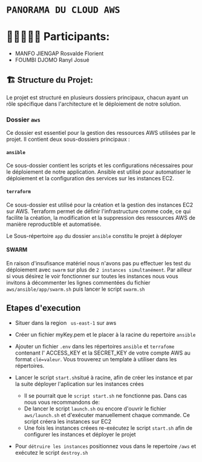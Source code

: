 # `PANORAMA DU CLOUD AWS`

# 👨🏼‍🤝‍👨🏼 Participants:
  - MANFO JIENGAP Rosvalde Florient
  - FOUMBI DJOMO Ranyl Josué

## 🏗️ Structure du Projet:
Le projet est structuré en plusieurs dossiers principaux, chacun ayant un rôle spécifique dans l'architecture et le déploiement de notre solution.

### Dossier `aws`
Ce dossier est essentiel pour la gestion des ressources AWS utilisées par le projet. Il contient deux sous-dossiers principaux :

#### `ansible`
Ce sous-dossier contient les scripts et les configurations nécessaires pour le déploiement de notre application. Ansible est utilisé pour automatiser le déploiement et la configuration des services sur les instances EC2.

#### `terraform`
Ce sous-dossier est utilisé pour la création et la gestion des instances EC2 sur AWS. Terraform permet de définir l'infrastructure comme code, ce qui facilite la création, la modification et la suppression des ressources AWS de manière reproductible et automatisée.

 Le Sous-répertoire `app` du dossier `ansible` constitu le projet à déployer

#### SWARM 
En raison d'insufisance matériel nous n'avons pas pu effectuer les test du déploiement avec `swarm` sur plus de `2 instances simultanément`. Par ailleur si vous désirez le voir fonctionner sur toutes les instances nous vous invitons à décommenter les lignes commentées du fichier `aws/ansible/app/swarm.sh` puis lancer le script `swarm.sh`


## Etapes d'execution
- Situer dans la region ` us-east-1` sur aws 
- Créer un fichier myKey.pem et le placer à la racine du repertoire `ansible` 
- Ajouter un fichier `.env` dans les répertoires `ansible` et `terrafome` contenant l' ACCESS_KEY et la SECRET_KEY de votre compte AWS au format `clé=valeur`. Vous trouverez un template à utiliser dans les répertoires.
- Lancer le script `start.sh`situé à racine, afin de créer les instance et par la suite déployer l'aplication sur les instances crées
    
     - Il se pourrait que le `script start.sh`  ne fonctionne pas. Dans cas nous vous recommandons de: 
     -  De lancer le script `launch.sh` ou encore d'ouvrir le fichier `aws/launch.sh` et d'exécuter manuellement chaque commande. Ce script créera les instances sur EC2
     - Une fois les instances créees re-exécutez le script `start.sh` afin de configurer les instances et déployer le projet
- Pour `détruire les instances` positionnez vous dans le repertoire `/aws` et exécutez le script `destroy.sh`